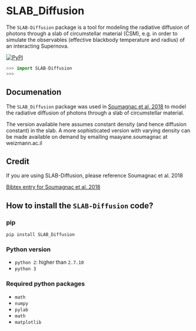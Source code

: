 # SLAB_Diffusion
The `SLAB-Diffusion` package is a tool for modeling the radiative diffusion of photons through a slab of circumstellar material (CSM), e.g. in order to simulate the observables (effective blackbody temperature and radius) of an interacting Supernova.

[![PyPI](https://img.shields.io/pypi/v/SLAB-Diffusion.svg?style=flat-square)](https://pypi.python.org/pypi/SLAB-Diffusion)

```python
>>> import SLAB-Diffusion
>>> 
```

## Documenation

The `SLAB_Diffusion` package was used in [Soumagnac et al, 2018]() to model the radiative diffusion of photons through a slab of circumstellar material. 

The version available here assumes constant density (and hence diffusion constant) in the slab. A more sophisticated version with varying density can be made available on demand by emailing maayane.soumagnac at weizmann.ac.il

## Credit
If you are using SLAB-Diffusion, please reference Soumagnac et al. 2018 

[Bibtex entry for Soumagnac et al. 2018]()

## How to install the `SLAB-Diffusion` code?

### pip

`pip install SLAB_Diffusion`

### Python version
* `python 2`: higher than `2.7.10`
* `python 3`

### Required python packages
* `math`
* `numpy`
* `pylab`
* `math`
*  `matplotlib`
